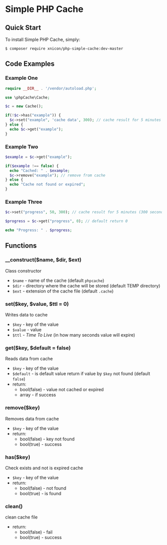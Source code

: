# Simple PHP Cache
## Quick Start
To install Simple PHP Cache, simply:

    $ composer require xnicon/php-simple-cache:dev-master

## Code Examples
### Example One
```php
require __DIR__ . '/vendor/autoload.php';

use \phpCache\Cache;

$c = new Cache();

if(!$c->has("example")) {
  $c->set("example", 'cache data', 300); // cache result for 5 minutes (300 seconds)
} else {
  echo $c->get("example");
}

```

### Example Two
```php
$example = $c->get("example");

if($example !== false) {
  echo "Cached: " . $example;
  $c->remove("example"); // remove from cache
} else {
  echo "Cache not found or expired";
}
```

### Example Three
```php
$c->set("progress", 50, 300); // cache result for 5 minutes (300 seconds)

$progress = $c->get("progress", 0); // default return 0

echo "Progress: " . $progress;
```

## Functions
### __construct($name, $dir, $ext)
Class constructor
* `$name` - name of the cache (default `phpcache`)
* `$dir` - directory where the cache will be stored (default TEMP directory)
* `$ext` - extension of the cache file (default `.cache`)

### set($key, $value, $ttl = 0)
Writes data to cache
* `$key` - key of the value
* `$value` - value
* `$ttl` - *Time To Live* (in how many seconds value will expire)

### get($key, $default = false)
Reads data from cache
* `$key` - key of the value
* `$default` - is default value return if value by `$key` not found (default `false`)
* return:
  * bool(false) - value not cached or expired
  * array - if success

### remove($key)
Removes data from cache
* `$key` - key of the value
* return:
  * bool(false) - key not found
  * bool(true) - success

### has($key)
Check exists and not is expired cache
* `$key` - key of the value
* return:
  * bool(false) - not found
  * bool(true) - is found

### clean()
clean cache file
* return:
  * bool(false) - fail
  * bool(true) - success
